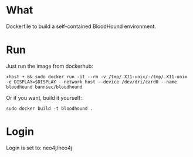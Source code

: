 # What

Dockerfile to build a self-contained BloodHound environment.

# Run

Just run the image from dockerhub:

```
xhost + && sudo docker run -it --rm -v /tmp/.X11-unix/:/tmp/.X11-unix -e DISPLAY=$DISPLAY --network host --device /dev/dri/card0 --name bloodhound bannsec/bloodhound
```

Or if you want, build it yourself:

```
sudo docker build -t bloodhound .
```

# Login
Login is set to: neo4j/neo4j
